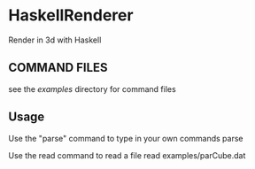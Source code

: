HaskellRenderer
===============

Render in 3d with Haskell

## COMMAND FILES

see the *examples* directory for command files

## Usage

Use the "parse" command to type in your own commands
	parse

Use the 	read command to read a file
	read examples/parCube.dat

